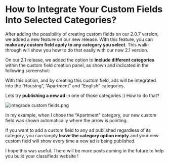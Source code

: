 # How to Integrate Your Custom Fields Into Selected Categories?

After adding the possibility of creating custom fields on our 2.0.7 version, we added a new feature on our new release. With this feature, you can  **make any custom field apply to any category you select**. This walk-through will show you how to do that easily with our new 2.1 version.

On our 2.1 release, we added the option to  **include different categories**  within the custom field creation panel, as shown and indicated in the following screenshot:


With this option, and by creating this custom field, ads will be integrated into the “Housing”, “Apartment” and “English” categories.

Lets try  **publishing a new ad**  in one of those categories :) How to do that?

![integrade custom fields.png](https://github.com/yclas/guides/blob/master/images/integrade%20custom%20fields.png)

In my example, when I chose the “Apartment” category, our new custom field was shown automatically where the arrow is pointing.

If you want to add a custom field to any ad published regardless of its category, you can simply  **leave the category option empty**  and your new custom field will show every time a new ad is being published.

I hope this was useful. There will be more posts coming in the future to help you build your classifieds website !
